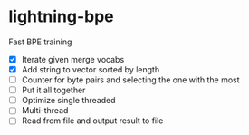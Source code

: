 # lightning-bpe

Fast BPE training

- [x] Iterate given merge vocabs
- [x] Add string to vector sorted by length  
- [ ] Counter for byte pairs and selecting the one with the most    
- [ ] Put it all together
- [ ] Optimize single threaded
- [ ] Multi-thread
- [ ] Read from file and output result to file